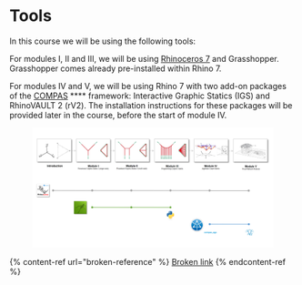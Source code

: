 # Tools

In this course we will be using the following tools:

For modules I, II and III, we will be using [Rhinoceros 7](https://gramaziokohler.arch.ethz.ch/teaching-materials/00\_installation/1\_rhino/#license) and Grasshopper. Grasshopper comes already pre-installed within Rhino 7.

For modules IV and V, we will be using Rhino 7 with two add-on packages of the [COMPAS](https://compas.dev/) **** framework: Interactive Graphic Statics (IGS) and RhinoVAULT 2 (rV2). The installation instructions for these packages will be provided later in the course, before the start of module IV.

<figure><img src="../.gitbook/assets/tools.jpg" alt=""><figcaption></figcaption></figure>

{% content-ref url="broken-reference" %}
[Broken link](broken-reference)
{% endcontent-ref %}

